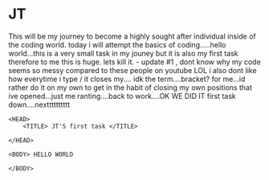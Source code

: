 # JT
This will be my journey to become a highly sought after individual inside of the coding world. 
today i will attempt the basics of coding.....hello world...this is a very small task in my jouney but it is also my first task therefore to me this is huge. lets kill it. - update #1 , dont know why my code seems so messy compared to these people on youtube LOL i also dont like how everytime i type / it closes my.... idk the term....bracket? for me...id rather do it on my own to get in the habit of closing my own positions that ive opened...just me ranting....back to work....OK WE DID IT first task down....nextttttttttt

<!DOCTYPE HTML>
    <HEAD>
        <TITLE> JT'S first task </TITLE>

    </HEAD>
    
    <BODY> HELLO WORLD 
    
    </BODY>
</HTML>
